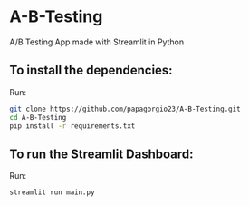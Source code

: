 # A-B-Testing
A/B Testing App made with Streamlit in Python



## To install the dependencies:

Run:
```bash
git clone https://github.com/papagorgio23/A-B-Testing.git
cd A-B-Testing
pip install -r requirements.txt
```

## To run the Streamlit Dashboard:

Run:
```bash
streamlit run main.py
```
